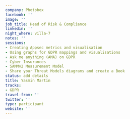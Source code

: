 ```yaml
---
company: Photobox
facebook: ''
image: ''
job_title: Head of Risk & Compliance
linkedin: ''
night_where: villa-7
notes: ''
sessions:
- Creating Appsec metrics and visualisation
- Using graphs for GDPR mappings and visualisations
- Ask me anything (AMA) on GDPR
- Cyber Insurances
- SAMMv2 Measurement Model
- Share your Threat Models diagrams and create a Book
status: add details
title: Yasmin Martin
tracks:
- GDPR
travel-from: ''
twitter: ''
type: participant
website: ''
---
```


<!-- put more details about participant here -->